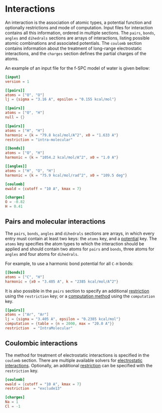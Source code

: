 # Interactions

An interaction is the association of atomic types, a potential function and
optionally restrictions and mode of computation. Input files for interaction
contains all this information, ordered in multiple sections. The `pairs`,
`bonds`, `angles` and `dihedrals` sections are arrays of interactions, listing
possible atomic combinations and associated potentials. The `coulomb` section
contains information about the treatment of long-range electrostatic
interactions, and the `charges` section defines the partial charges of the
atoms.

An example of an input file for the f-SPC model of water is given bellow:

```toml
[input]
version = 1

[[pairs]]
atoms = ["O", "O"]
lj = {sigma = "3.16 A", epsilon = "0.155 kcal/mol"}

[[pairs]]
atoms = ["O", "H"]
null = {}

[[pairs]]
atoms = ["H", "H"]
harmonic = {k = "79.8 kcal/mol/A^2", x0 = "1.633 A"}
restriction = "intra-molecular"

[[bonds]]
atoms = ["O", "H"]
harmonic = {k = "1054.2 kcal/mol/A^2", x0 = "1.0 A"}

[[angles]]
atoms = ["H", "O", "H"]
harmonic = {k = "75.9 kcal/mol/rad^2", x0 = "109.5 deg"}

[coulomb]
ewald = {cutoff = "10 A", kmax = 7}

[charges]
O = -0.82
H = 0.41
```

## Pairs and molecular interactions

The `pairs`, `bonds`, `angles` and `dihedrals` sections are arrays, in which
every entry must contain at least two keys: the `atoms` key, and a
[potential](input/potentials.html#Available%20potentials) key. The `atoms` key
specifies the atom types to which the interaction should be applied and should
contain two atoms for `pairs` and `bonds`, three atoms for `angles` and four
atoms for `dihedrals`.

For example, to use a harmonic bond potential for all `C-H` bonds:

```toml
[[bonds]]
atoms = ["C", "H"]
harmonic = {x0 = "3.405 A", k = "2385 kcal/mol/A^2"}
```

It is also possible in the `pairs` section to specify an additional
[restriction](input/potentials.html#Restrictions) using the `restriction` key;
or a [computation method](input/potentials.html#Potential%20computations) using
the `computation` key.

```toml
[[pairs]]
atoms = ["Ar", "Ar"]
lj = {sigma = "3.405 A", epsilon = "0.2385 kcal/mol"}
computation = {table = {n = 2000, max = "20.0 A"}}
restriction  = "IntraMolecular"
```

## Coulombic interactions

The method for treatment of electrostatic interactions is specified in the
`coulomb` section. There are multiple available solvers for [electrostatic
interactions](input/potentials.html#Electrostatic%20interactions). Optionally,
an additional [restriction](input/potentials.html#Restrictions) can be specified
with the `restriction` key.

```toml
[coulomb]
ewald = {cutoff = "10 A", kmax = 7}
restriction  = "exclude13"

[charges]
Na = 1
Cl = -1
```
